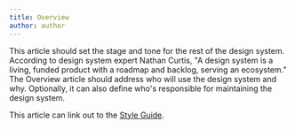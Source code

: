 ```yaml
---
title: Overview
author: author
---
```


This article should set the stage and tone for the rest of the design system. According to design system expert Nathan Curtis, "A design system is a living, funded product with a roadmap and backlog, serving an ecosystem." The Overview article should address who will use the design system and why. Optionally, it can also define who's responsible for maintaining the design system.

This article can link out to the [Style Guide]({{sitebase.url}}/style-guide/#style-guide).
